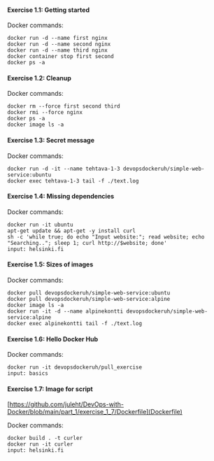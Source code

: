 
#### Exercise 1.1: Getting started

Docker commands:

```
docker run -d --name first nginx
docker run -d --name second nginx
docker run -d --name third nginx
docker container stop first second
docker ps -a
```

#### Exercise 1.2: Cleanup

Docker commands:

```
docker rm --force first second third
docker rmi --force nginx
docker ps -a
docker image ls -a
```

#### Exercise 1.3: Secret message

Docker commands:

```
docker run -d -it --name tehtava-1-3 devopsdockeruh/simple-web-service:ubuntu
docker exec tehtava-1-3 tail -f ./text.log
```

#### Exercise 1.4: Missing dependencies

Docker commands:

```
docker run -it ubuntu
apt-get update && apt-get -y install curl
sh -c 'while true; do echo "Input website:"; read website; echo "Searching.."; sleep 1; curl http://$website; done'
input: helsinki.fi
```

#### Exercise 1.5: Sizes of images

Docker commands:

```
docker pull devopsdockeruh/simple-web-service:ubuntu
docker pull devopsdockeruh/simple-web-service:alpine
docker image ls -a
docker run -it -d --name alpinekontti devopsdockeruh/simple-web-service:alpine
docker exec alpinekontti tail -f ./text.log
```

#### Exercise 1.6: Hello Docker Hub

Docker commands:

```
docker run -it devopsdockeruh/pull_exercise
input: basics
```

#### Exercise 1.7: Image for script

[https://github.com/juleht/DevOps-with-Docker/blob/main/part_1/exercise_1_7/Dockerfile](Dockerfile)

Docker commands:

```
docker build . -t curler
docker run -it curler
input: helsinki.fi
```

